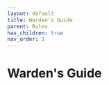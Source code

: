 ```yaml
---
layout: default
title: Warden's Guide
parent: Rules
has_children: true
nav_order: 3
---
```


# Warden's Guide
